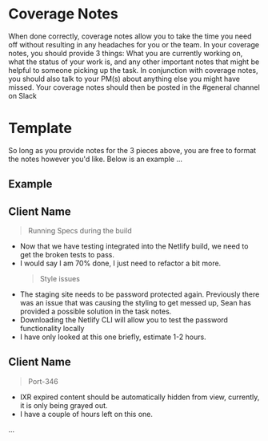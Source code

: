 # Coverage Notes

When done correctly, coverage notes allow you to take the time you need off without resulting in any headaches for you or the team. In your coverage notes, you should provide 3 things: What you are currently working on, what the status of your work is, and any other important notes that might be helpful to someone picking up the task. In conjunction with coverage notes, you should also talk to your PM(s) about anything else you might have missed. Your coverage notes should then be posted in the #general channel on Slack

# Template

So long as you provide notes for the 3 pieces above, you are free to format the notes however you'd like. Below is an example ...

## Example

## Client Name

> Running Specs during the build

- Now that we have testing integrated into the Netlify build, we need to get the broken tests to pass.
- I would say I am 70% done, I just need to refactor a bit more.
  > Style issues
- The staging site needs to be password protected again. Previously there was an issue that was causing the styling to get messed up, Sean has provided a possible solution in the task notes.
- Downloading the Netlify CLI will allow you to test the password functionality locally
- I have only looked at this one briefly, estimate 1-2 hours.

## Client Name

> Port-346

- IXR expired content should be automatically hidden from view, currently, it is only being grayed out.
- I have a couple of hours left on this one.

...
